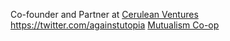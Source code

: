 Co-founder and Partner at [Cerulean Ventures](../Organizations/Cerulean%20Ventures.md)
https://twitter.com/againstutopia
[Mutualism Co-op](../Organizations/Mutualism%20Co-op.md)